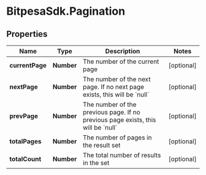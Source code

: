 # BitpesaSdk.Pagination

## Properties
Name | Type | Description | Notes
------------ | ------------- | ------------- | -------------
**currentPage** | **Number** | The number of the current page | [optional] 
**nextPage** | **Number** | The number of the next page. If no next page exists, this will be &#x60;null&#x60; | [optional] 
**prevPage** | **Number** | The number of the previous page. If no previous page exists, this will be &#x60;null&#x60; | [optional] 
**totalPages** | **Number** | The number of pages in the result set | [optional] 
**totalCount** | **Number** | The total number of results in the set | [optional] 


